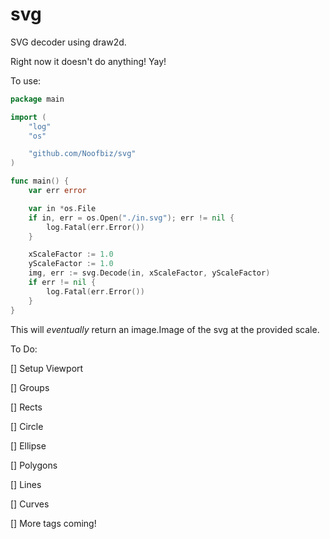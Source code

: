 # svg
SVG decoder using draw2d.

Right now it doesn't do anything! Yay!

To use:

```go
package main

import (
	"log"
	"os"

	"github.com/Noofbiz/svg"
)

func main() {
	var err error

	var in *os.File
	if in, err = os.Open("./in.svg"); err != nil {
		log.Fatal(err.Error())
	}

	xScaleFactor := 1.0
	yScaleFactor := 1.0
	img, err := svg.Decode(in, xScaleFactor, yScaleFactor)
	if err != nil {
		log.Fatal(err.Error())
	}
}
```

This will *eventually* return an image.Image of the svg at the provided scale.

To Do:

[] Setup Viewport

[] Groups

[] Rects

[] Circle

[] Ellipse

[] Polygons

[] Lines

[] Curves

[] More tags coming!
